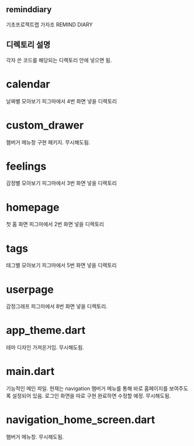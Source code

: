 ## reminddiary

기초프로젝트랩 가자조
REMIND DIARY

## 디렉토리 설명
각자 쓴 코드를 해당되는 디렉토리 안에 넣으면 됨.


# calendar
날짜별 모아보기
피그마에서 4번 화면 넣을 디렉토리

# custom_drawer
햄버거 메뉴창 구현 패키지.
무시해도됨.

# feelings
감정별 모아보기
피그마에서 3번 화면 넣을 디렉토리

# homepage
첫 홈 화면
피그마에서 2번 화면 넣을 디렉토리

# tags
태그별 모아보기
피그마에서 5번 화면 넣을 디렉토리

# userpage
감정그래프
피그마에서 8번 화면 넣을 디렉토리.

# app_theme.dart
테마 디자인 가져온거임.
무시해도됨.

# main.dart
기능적인 메인 파일.
현재는 navigation 햄버거 메뉴를 통해 바로 홈페이지를 보여주도록 설정되어 있음.
로그인 화면을 따로 구현 완료하면 수정할 예정.
무시해도됨.

# navigation_home_screen.dart
햄버거 메뉴창.
무시해도됨.

